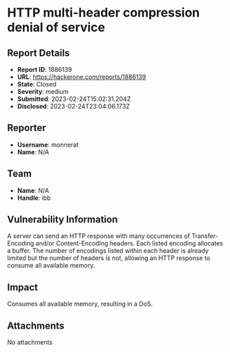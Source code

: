# HTTP multi-header compression denial of service

## Report Details
- **Report ID**: 1886139
- **URL**: https://hackerone.com/reports/1886139
- **State**: Closed
- **Severity**: medium
- **Submitted**: 2023-02-24T15:02:31.204Z
- **Disclosed**: 2023-02-24T23:04:06.173Z

## Reporter
- **Username**: monnerat
- **Name**: N/A

## Team
- **Name**: N/A
- **Handle**: ibb

## Vulnerability Information
A server can send an HTTP response with many occurrences of Transfer-Encoding and/or Content-Encoding headers. Each listed encoding allocates a buffer. The number of encodings listed within each header is already limited but the number of headers is not, allowing an HTTP response to consume all available memory.

## Impact

Consumes all available memory, resulting in a DoS.

## Attachments
No attachments
